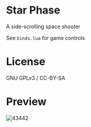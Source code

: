 # Star Phase
A side-scrolling space shooter 

See `binds.lua` for game controls


# License
GNU GPLv3 / CC-BY-SA

# Preview
![43442](https://cloud.githubusercontent.com/assets/1535179/12787277/a74c4aba-ca8c-11e5-8793-6a788d136e01.jpg)

